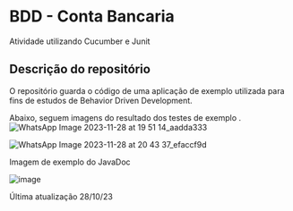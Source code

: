 # BDD - Conta Bancaria
Atividade utilizando Cucumber e Junit

## Descrição do repositório
O repositório guarda o código de uma aplicação de exemplo utilizada para fins de estudos de Behavior Driven Development. <br/>

Abaixo, seguem imagens do resultado dos testes de exemplo . <br/>
![WhatsApp Image 2023-11-28 at 19 51 14_aadda333](https://github.com/LucasKenzoK/Conta-Ohata-Cucumber/assets/116022334/1ac68968-1c4a-4296-8d07-a8108a7491d6)

![WhatsApp Image 2023-11-28 at 20 43 37_efaccf9d](https://github.com/LucasKenzoK/Conta-Ohata-Cucumber/assets/116022334/5f671a31-cc83-4029-a0ed-9538049c51a8)

Imagem de exemplo do JavaDoc

![image](https://github.com/LucasKenzoK/Conta-Ohata-Cucumber/assets/116022334/faeb20da-e656-44ac-9d53-e95f9c9da91b)

Última atualização 28/10/23
